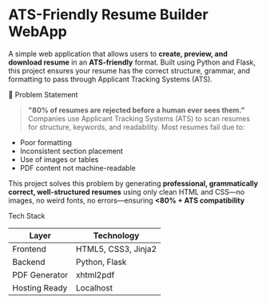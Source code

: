 # ATS-Friendly Resume Builder WebApp
A simple web application that allows users to **create, preview, and download resume** in an **ATS-friendly** format. 
Built using Python and Flask, this project ensures your resume has the correct structure, grammar, and formatting to pass through Applicant Tracking Systems (ATS).

🚀 Problem Statement
> **"80% of resumes are rejected before a human ever sees them."**  
Companies use Applicant Tracking Systems (ATS) to scan resumes for structure, keywords, and readability. Most resumes fail due to:
- Poor formatting
- Inconsistent section placement
- Use of images or tables
- PDF content not machine-readable

This project solves this problem by generating **professional, grammatically correct, well-structured resumes** using only clean HTML and CSS—no images, no weird fonts, no errors—ensuring **<80% + ATS compatibility**

Tech Stack

| Layer          | Technology           |
|----------------|-------------------   |
| Frontend       | HTML5, CSS3, Jinja2  |
| Backend        | Python, Flask        |
| PDF Generator  | xhtml2pdf            |
| Hosting Ready  | Localhost            |
